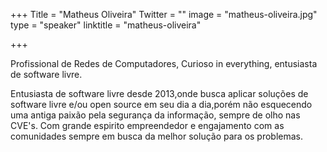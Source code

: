 +++
Title = "Matheus Oliveira"
Twitter = ""
image = "matheus-oliveira.jpg"
type = "speaker"
linktitle = "matheus-oliveira"

+++

Profissional de Redes de Computadores, Curioso in everything, entusiasta de software livre.

Entusiasta de software livre desde 2013,onde busca aplicar soluções de software livre e/ou open source em seu dia a dia,porém não esquecendo uma antiga paixão pela segurança da informação, sempre de olho nas CVE's. Com grande espirito empreendedor e engajamento com as comunidades sempre em busca da melhor solução para os problemas.
